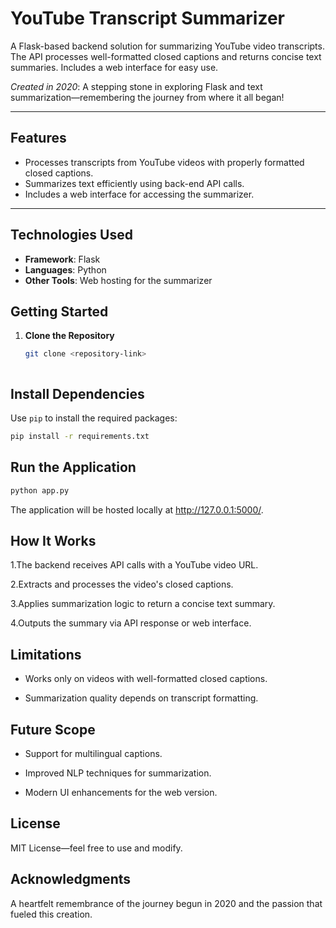 
# YouTube Transcript Summarizer  

A Flask-based backend solution for summarizing YouTube video transcripts. The API processes well-formatted closed captions and returns concise text summaries. Includes a web interface for easy use.  

*Created in 2020*: A stepping stone in exploring Flask and text summarization—remembering the journey from where it all began! 

---

## Features  
- Processes transcripts from YouTube videos with properly formatted closed captions.  
- Summarizes text efficiently using back-end API calls.  
- Includes a web interface for accessing the summarizer.

   
---

## Technologies Used  
- **Framework**: Flask  
- **Languages**: Python  
- **Other Tools**: Web hosting for the summarizer  

## Getting Started  
1. **Clone the Repository**  
   ```bash
   git clone <repository-link>



## Install Dependencies
Use `pip` to install the required packages:
```bash
pip install -r requirements.txt
```

## Run the Application
```bash
python app.py
```
The application will be hosted locally at http://127.0.0.1:5000/.


## How It Works
1.The backend receives API calls with a YouTube video URL.

2.Extracts and processes the video's closed captions.

3.Applies summarization logic to return a concise text summary.

4.Outputs the summary via API response or web interface.

## Limitations
- Works only on videos with well-formatted closed captions.

 - Summarization quality depends on transcript formatting.

## Future Scope
- Support for multilingual captions.

- Improved NLP techniques for summarization.

- Modern UI enhancements for the web version.

## License
MIT License—feel free to use and modify.

## Acknowledgments
A heartfelt remembrance of the journey begun in 2020 and the passion that fueled this creation.



